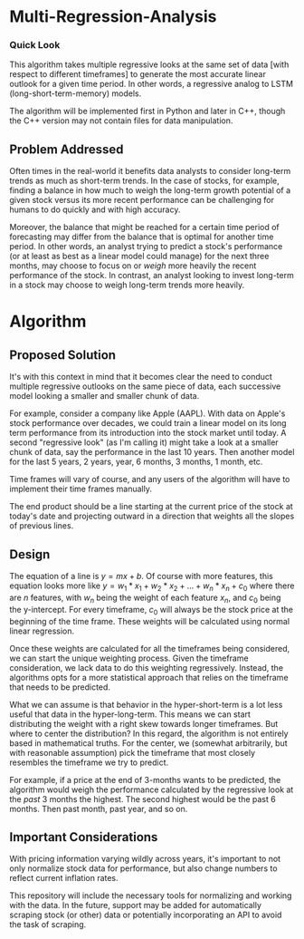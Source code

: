 # Multi-Regression-Analysis #

### Quick Look ###
This algorithm takes multiple regressive looks at the same set of data [with respect to different timeframes] to generate the most accurate linear outlook for a given time period. In other words, a regressive analog to LSTM (long-short-term-memory) models.

The algorithm will be implemented first in Python and later in C++, though the C++ version may not contain files for data manipulation.

## Problem Addressed ##
Often times in the real-world it benefits data analysts to consider long-term trends as much as short-term trends. In the case of stocks, for example, finding a balance in how much to weigh the long-term growth potential of a given stock versus its more recent performance can be challenging for humans to do quickly and with high accuracy.

Moreover, the balance that might be reached for a certain time period of forecasting may differ from the balance that is optimal for another time period. In other words, an analyst trying to predict a stock's performance (or at least as best as a linear model could manage) for the next three months, may choose to focus on or *weigh* more heavily the recent performance of the stock. In contrast, an analyst looking to invest long-term in a stock may choose to weigh long-term trends more heavily.

# Algorithm #

## Proposed Solution ##
It's with this context in mind that it becomes clear the need to conduct multiple regressive outlooks on the same piece of data, each successive model looking a smaller and smaller chunk of data.

For example, consider a company like Apple (AAPL). With data on Apple's stock performance over decades, we could train a linear model on its long term performance from its introduction into the stock market until today. A second "regressive look" (as I'm calling it) might take a look at a smaller chunk of data, say the performance in the last 10 years. Then another model for the last 5 years, 2 years, year, 6 months, 3 months, 1 month, etc.

Time frames will vary of course, and any users of the algorithm will have to implement their time frames manually.

The end product should be a line starting at the current price of the stock at today's date and projecting outward in a direction that weights all the slopes of previous lines.

## Design ##
The equation of a line is $y = mx + b$. Of course with more features, this equation looks more like $y = w_1*x_1 + w_2*x_2 + . . . + w_n*x_n + c_0$ where there are $n$ features, with $w_n$ being the weight of each feature $x_n$, and $c_0$ being the y-intercept. For every timeframe, $c_0$ will always be the stock price at the beginning of the time frame. These weights will be calculated using normal linear regression.

Once these weights are calculated for all the timeframes being considered, we can start the unique weighting process. Given the timeframe consideration, we lack data to do this weighting regressively. Instead, the algorithms opts for a more statistical approach that relies on the timeframe that needs to be predicted.

What we can assume is that behavior in the hyper-short-term is a lot less useful that data in the hyper-long-term. This means we can start distributing the weight with a right skew towards longer timeframes. But where to center the distribution? In this regard, the algorithm is not entirely based in mathematical truths. For the center, we (somewhat arbitrarily, but with reasonable assumption) pick the timeframe that most closely resembles the timeframe we try to predict.

For example, if a price at the end of 3-months wants to be predicted, the algorithm would weigh the performance calculated by the regressive look at the *past* 3 months the highest. The second highest would be the past 6 months. Then past month, past year, and so on.

## Important Considerations ##
With pricing information varying wildly across years, it's important to not only normalize stock data for performance, but also change numbers to reflect current inflation rates.

This repository will include the necessary tools for normalizing and working with the data. In the future, support may be added for automatically scraping stock (or other) data or potentially incorporating an API to avoid the task of scraping.

